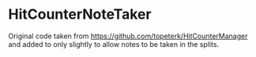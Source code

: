 # HitCounterNoteTaker
Original code taken from https://github.com/topeterk/HitCounterManager and added to only slightly to allow notes to be taken in the splits.
